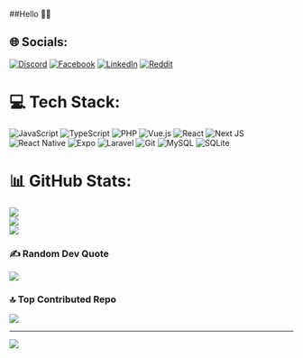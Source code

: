 ##Hello ✌🏼
## 🌐 Socials:
[![Discord](https://img.shields.io/badge/Discord-%237289DA.svg?logo=discord&logoColor=white)](https://discord.gg/vaddshah) [![Facebook](https://img.shields.io/badge/Facebook-%231877F2.svg?logo=Facebook&logoColor=white)](https://facebook.com/https://www.facebook.com/zwe.zarni.94651/) [![LinkedIn](https://img.shields.io/badge/LinkedIn-%230077B5.svg?logo=linkedin&logoColor=white)](https://linkedin.com/in/https://www.linkedin.com/in/zwe-zar-ni-b77229255/) [![Reddit](https://img.shields.io/badge/Reddit-%23FF4500.svg?logo=Reddit&logoColor=white)](https://reddit.com/user/https://www.reddit.com/user/TheLegendaryVaddshah/) 

# 💻 Tech Stack:
![JavaScript](https://img.shields.io/badge/javascript-%23323330.svg?style=for-the-badge&logo=javascript&logoColor=%23F7DF1E) ![TypeScript](https://img.shields.io/badge/typescript-%23007ACC.svg?style=for-the-badge&logo=typescript&logoColor=white) ![PHP](https://img.shields.io/badge/php-%23777BB4.svg?style=for-the-badge&logo=php&logoColor=white) ![Vue.js](https://img.shields.io/badge/vue.js-%2335495e.svg?style=for-the-badge&logo=vuedotjs&logoColor=%234FC08D) ![React](https://img.shields.io/badge/react-%2320232a.svg?style=for-the-badge&logo=react&logoColor=%2361DAFB) ![Next JS](https://img.shields.io/badge/Next-black?style=for-the-badge&logo=next.js&logoColor=white) ![React Native](https://img.shields.io/badge/react_native-%2320232a.svg?style=for-the-badge&logo=react&logoColor=%2361DAFB) ![Expo](https://img.shields.io/badge/expo-1C1E24?style=for-the-badge&logo=expo&logoColor=#D04A37) ![Laravel](https://img.shields.io/badge/laravel-%23FF2D20.svg?style=for-the-badge&logo=laravel&logoColor=white) ![Git](https://img.shields.io/badge/git-%23F05033.svg?style=for-the-badge&logo=git&logoColor=white) ![MySQL](https://img.shields.io/badge/mysql-4479A1.svg?style=for-the-badge&logo=mysql&logoColor=white) ![SQLite](https://img.shields.io/badge/sqlite-%2307405e.svg?style=for-the-badge&logo=sqlite&logoColor=white)

# 📊 GitHub Stats:
![](https://github-readme-stats.vercel.app/api?username=Vadsha&theme=transparent&hide_border=true&include_all_commits=false&count_private=false)<br/>
![](https://nirzak-streak-stats.vercel.app/?user=Vadsha&theme=transparent&hide_border=true)<br/>
![](https://github-readme-stats.vercel.app/api/top-langs/?username=Vadsha&theme=transparent&hide_border=true&include_all_commits=false&count_private=false&layout=compact)

### ✍️ Random Dev Quote
![](https://quotes-github-readme.vercel.app/api?type=horizontal&theme=radical)

### 🔝 Top Contributed Repo
![](https://github-contributor-stats.vercel.app/api?username=Vadsha&limit=5&theme=dark&combine_all_yearly_contributions=true)

---
[![](https://visitcount.itsvg.in/api?id=Vadsha&icon=1&color=6)](https://visitcount.itsvg.in)

<!-- Proudly created with GPRM ( https://gprm.itsvg.in ) -->
